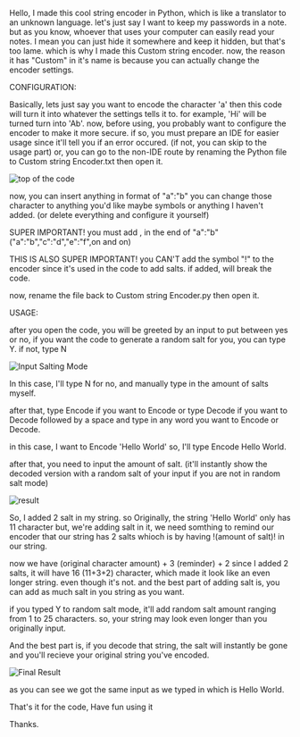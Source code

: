 Hello, I made this cool string encoder in Python, which is like a translator to an unknown language. 
let's just say I want to keep my passwords in a note. but as you know, whoever that uses your computer can easily read your notes. I mean you can just hide it somewhere and keep it hidden, but that's too lame. which is why I made this Custom string encoder.
now, the reason it has "Custom" in it's name is because you can actually change the encoder settings.

CONFIGURATION:

Basically, lets just say you want to encode the character 'a' then this code will turn it into whatever the settings tells it to. for example, 'Hi' will be turned turn into 'Ab'.
now, before using, you probably want to configure the encoder to make it more secure. if so, you must prepare an IDE for easier usage since it'll tell you if an error occured. (if not, you can skip to the usage part)
or, you can go to the non-IDE route by renaming the Python file to Custom string Encoder.txt then open it.

![top of the code](https://github.com/armygogames/Custom-string-Encoder.py/assets/141536305/26398455-dd00-474d-b1c7-7cb736818fa5)

now, you can insert anything in format of "a":"b" you can change those character to anything you'd like maybe symbols or anything I haven't added. (or delete everything and configure it yourself)

SUPER IMPORTANT! you must add , in the end of "a":"b" ("a":"b","c":"d","e":"f",on and on)

THIS IS ALSO SUPER IMPORTANT! you CAN'T add the symbol "!" to the encoder since it's used in the code to add salts. if added, will break the code.

now, rename the file back to Custom string Encoder.py then open it.

USAGE:

after you open the code, you will be greeted by an input to put between yes or no, if you want the code to generate a random salt for you, you can type Y. if not, type N

![Input Salting Mode](https://github.com/armygogames/Custom-string-Encoder.py/assets/141536305/c3aba9d3-3abd-455c-b0d0-300d7bfb5921)

In this case, I'll type N for no, and manually type in the amount of salts myself.

after that, type Encode if you want to Encode or type Decode if you want to Decode followed by a space and type in any word you want to Encode or Decode.

in this case, I want to Encode 'Hello World' so, I'll type Encode Hello World.

after that, you need to input the amount of salt. (it'll instantly show the decoded version with a random salt of your input if you are not in random salt mode)

![result](https://github.com/armygogames/Custom-string-Encoder.py/assets/141536305/387f07dc-aac9-4d16-a657-906fbd885906)

So, I added 2 salt in my string. so Originally, the string 'Hello World' only has 11 character but, we're adding salt in it, we need somthing to remind our encoder that our string has 2 salts whioch is by having !(amount of salt)! in our string.

now we have (original character amount) + 3 (reminder) + 2 since I added 2 salts, it will have 16 (11+3+2) character, which made it look like an even longer string. even though it's not. and the best part of adding salt is, you can add as much salt in you string as you want.

if you typed Y to random salt mode, it'll add random salt amount ranging from 1 to 25 characters. so, your string may look even longer than you originally input.

And the best part is, if you decode that string, the salt will instantly be gone and you'll recieve your original string you've encoded.

![Final Result](https://github.com/armygogames/Custom-string-Encoder.py/assets/141536305/e2bd1e7f-af00-4386-8456-ce949f639338)

as you can see we got the same input as we typed in which is Hello World.

That's it for the code, Have fun using it

Thanks.

